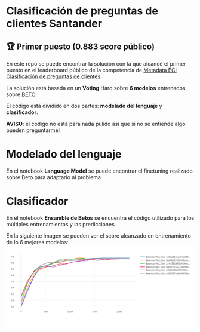# Clasificación de preguntas de clientes Santander 
## :trophy: Primer puesto (0.883 score público) 

En este repo se puede encontrar la solución con la que alcancé el primer puesto en el leaderboard público de la competencia de [Metadata ECI Clasificación de preguntas de clientes](https://metadata.fundacionsadosky.org.ar/competition/21/).

La solución está basada en un **Voting** Hard sobre **6 modelos** entrenados sobre [BETO](https://github.com/dccuchile/beto).

El código está dividido en dos partes: **modelado del lenguaje** y **clasificador**.

**AVISO**: el código no está para nada pulido así que si no se entiende algo pueden preguntarme!


# Modelado del lenguaje
En el notebook **Language Model** se puede encontrar el finetuning realizado sobre Beto para adaptarlo al problema

# Clasificador
En el notebook **Ensamble de Betos** se encuentra el código utilizado para los múltiples entrenamientos y las predicciones.

En la siguiente imagen se pueden ver el score alcanzado en entrenamiento de lo 6 mejores modelos:
![Mejores modelos en Balanced Accuracy](mejores_6.png)

